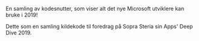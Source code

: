 En samling av kodesnutter, som viser alt det nye Microsoft utviklere kan bruke i 2019!

Dette som en samling kildekode til foredrag på Sopra Steria sin Apps' Deep Dive 2019.
